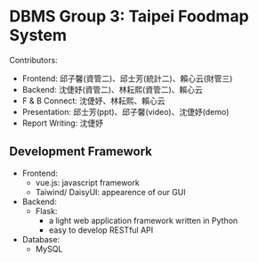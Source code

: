 # DBMS Group 3: Taipei Foodmap System
Contributors:
- Frontend: 邱子馨(資管二)、邱士芳(統計二)、賴心云(財管三)
- Backend: 沈倢妤(資管二)、林耘熙(資管二)、賴心云
- F & B Connect: 沈倢妤、林耘熙、賴心云
- Presentation: 邱士芳(ppt)、邱子馨(video)、沈倢妤(demo)
- Report Writing: 沈倢妤

## Development Framework
- Frontend: 
  - vue.js: javascript framework 
  - Taiwind/ DaisyUI: appearence of our GUI
- Backend: 
  - Flask: 
    - a light web application framework written in Python 
    - easy to develop RESTful API
- Database:
  - MySQL
